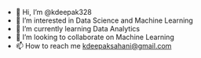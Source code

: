 - 👋 Hi, I’m @kdeepak328
- 👀 I’m interested in Data Science and Machine Learning
- 🌱 I’m currently learning Data Analytics
- 💞️ I’m looking to collaborate on Machine Learning
- 📫 How to reach me kdeepaksahani@gmail.com

<!---
kdeepak328/kdeepak328 is a ✨ special ✨ repository because its `README.md` (this file) appears on your GitHub profile.
You can click the Preview link to take a look at your changes.
--->
